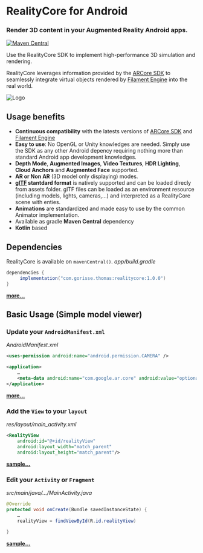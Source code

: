 # RealityCore for Android


### Render 3D content in your Augmented Reality Android apps.

[![Maven Central](https://img.shields.io/maven-central/v/com.gorisse.thomas/realitycore.svg?label=Maven%20Central)](https://search.maven.org/search?q=g:%22com.gorisse.thomas%22%20AND%20a:%22realitycore%22)

Use the RealityCore SDK to implement high-performance 3D simulation and rendering.

RealityCore leverages information provided by the [ARCore SDK](https://github.com/google-ar/arcore-android-sdk) to seamlessly integrate virtual objects rendered by [Filament Engine](https://github.com/google/filament) into the real world.

![Logo](https://thomasgorisse.github.io/realitycore/images/logos/realitycore_logo.png)



## Usage benefits

* **Continuous compatibility** with the latests versions of [ARCore SDK](https://github.com/google-ar/arcore-android-sdk) and [Filament Engine](https://github.com/google/filament) 
* **Easy to use**: No OpenGL or Unity knowledges are needed. Simply use the SDK as any other Android depency requiring nothing more than standard Android app development knowledges.
* **Depth Mode**, **Augmented Images**, **Video Textures**, **HDR Lighting**, **Cloud Anchors** and **Augmented Face** supported.
* **AR or Non AR** (3D model only displaying) modes.
* **<a href="https://www.khronos.org/gltf/">glTF</a> stantdard format** is natively supported and can be loaded direcly from assets folder. glTF files can be loaded as an environment resource (including models, lights, cameras,...) and interpreted as a RealityCore scene with enties.
* **Animations** are standardized and made easy to use by the common Animator implementation.
* Available as gradle **Maven Central** dependency
* **Kotlin** based



## Dependencies
RealityCore is available on `mavenCentral()`.
*app/build.gradle*
```gradle
dependencies {
     implementation("com.gorisse.thomas:realitycore:1.0.0")
}
```

**[more...](https://thomasgorisse.github.io/realitycore/dependencies)**



## Basic Usage (Simple model viewer)


### Update your `AndroidManifest.xml`

*AndroidManifest.xml*
```xml
<uses-permission android:name="android.permission.CAMERA" />

<application>
    …
    <meta-data android:name="com.google.ar.core" android:value="optional" />
</application>
```

**[more...](https://thomasgorisse.github.io/realitycore/manifest)**


### Add the `View` to your `layout`
*res/layout/main_activity.xml*
```xml
<RealityView
    android:id="@+id/realityView"
    android:layout_width="match_parent"
    android:layout_height="match_parent"/>
```

**[sample...](samples/modelviewer/src/main/res/layout/activity_main.xml)**


### Edit your `Activity` or `Fragment`
*src/main/java/…/MainActivity.java*
```java
@Override
protected void onCreate(Bundle savedInstanceState) {
    …
    realityView = findViewById(R.id.realityView)
    
}
```

**[sample...](samples/gltf/src/main/java/com/google/ar/sceneform/samples/gltf/MainActivity.java)**


